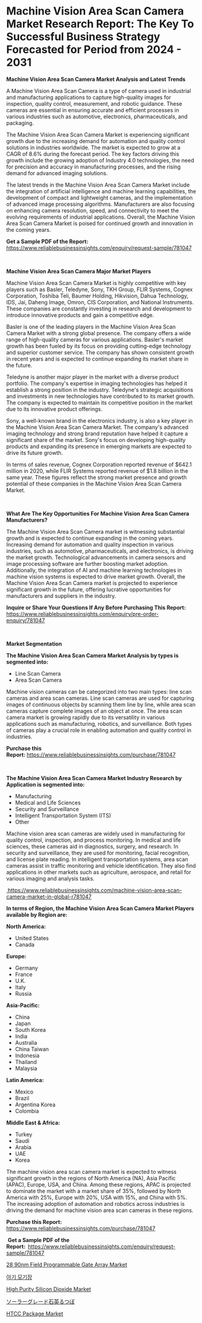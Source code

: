 <p><h1>Machine Vision Area Scan Camera Market Research Report: The Key To Successful Business Strategy Forecasted for Period from 2024 - 2031</h1></p><p><strong>Machine Vision Area Scan Camera Market Analysis and Latest Trends</strong></p>
<p><p>A Machine Vision Area Scan Camera is a type of camera used in industrial and manufacturing applications to capture high-quality images for inspection, quality control, measurement, and robotic guidance. These cameras are essential in ensuring accurate and efficient processes in various industries such as automotive, electronics, pharmaceuticals, and packaging.</p><p>The Machine Vision Area Scan Camera Market is experiencing significant growth due to the increasing demand for automation and quality control solutions in industries worldwide. The market is expected to grow at a CAGR of 8.6% during the forecast period. The key factors driving this growth include the growing adoption of Industry 4.0 technologies, the need for precision and accuracy in manufacturing processes, and the rising demand for advanced imaging solutions.</p><p>The latest trends in the Machine Vision Area Scan Camera Market include the integration of artificial intelligence and machine learning capabilities, the development of compact and lightweight cameras, and the implementation of advanced image processing algorithms. Manufacturers are also focusing on enhancing camera resolution, speed, and connectivity to meet the evolving requirements of industrial applications. Overall, the Machine Vision Area Scan Camera Market is poised for continued growth and innovation in the coming years.</p></p>
<p><strong>Get a Sample PDF of the Report:&nbsp;</strong> <a href="https://www.reliablebusinessinsights.com/enquiry/request-sample/781047">https://www.reliablebusinessinsights.com/enquiry/request-sample/781047</a></p>
<p>&nbsp;</p>
<p><strong>Machine Vision Area Scan Camera Major Market Players</strong></p>
<p><p>Machine Vision Area Scan Camera Market is highly competitive with key players such as Basler, Teledyne, Sony, TKH Group, FLIR Systems, Cognex Corporation, Toshiba Teli, Baumer Holding, Hikvision, Dahua Technology, IDS, Jai, Daheng Image, Omron, CIS Corporation, and National Instruments. These companies are constantly investing in research and development to introduce innovative products and gain a competitive edge.</p><p>Basler is one of the leading players in the Machine Vision Area Scan Camera Market with a strong global presence. The company offers a wide range of high-quality cameras for various applications. Basler's market growth has been fueled by its focus on providing cutting-edge technology and superior customer service. The company has shown consistent growth in recent years and is expected to continue expanding its market share in the future.</p><p>Teledyne is another major player in the market with a diverse product portfolio. The company's expertise in imaging technologies has helped it establish a strong position in the industry. Teledyne's strategic acquisitions and investments in new technologies have contributed to its market growth. The company is expected to maintain its competitive position in the market due to its innovative product offerings.</p><p>Sony, a well-known brand in the electronics industry, is also a key player in the Machine Vision Area Scan Camera Market. The company's advanced imaging technology and strong brand reputation have helped it capture a significant share of the market. Sony's focus on developing high-quality products and expanding its presence in emerging markets are expected to drive its future growth.</p><p>In terms of sales revenue, Cognex Corporation reported revenue of $642.1 million in 2020, while FLIR Systems reported revenue of $1.8 billion in the same year. These figures reflect the strong market presence and growth potential of these companies in the Machine Vision Area Scan Camera Market.</p></p>
<p>&nbsp;</p>
<p><strong>What Are The Key Opportunities For Machine Vision Area Scan Camera Manufacturers?</strong></p>
<p><p>The Machine Vision Area Scan Camera market is witnessing substantial growth and is expected to continue expanding in the coming years. Increasing demand for automation and quality inspection in various industries, such as automotive, pharmaceuticals, and electronics, is driving the market growth. Technological advancements in camera sensors and image processing software are further boosting market adoption. Additionally, the integration of AI and machine learning technologies in machine vision systems is expected to drive market growth. Overall, the Machine Vision Area Scan Camera market is projected to experience significant growth in the future, offering lucrative opportunities for manufacturers and suppliers in the industry.</p></p>
<p><strong>Inquire or Share Your Questions If Any Before Purchasing This Report:</strong> <a href="https://www.reliablebusinessinsights.com/enquiry/pre-order-enquiry/781047">https://www.reliablebusinessinsights.com/enquiry/pre-order-enquiry/781047</a></p>
<p>&nbsp;</p>
<p><strong>Market Segmentation</strong></p>
<p><strong>The Machine Vision Area Scan Camera Market Analysis by types is segmented into:</strong></p>
<p><ul><li>Line Scan Camera</li><li>Area Scan Camera</li></ul></p>
<p><p>Machine vision cameras can be categorized into two main types: line scan cameras and area scan cameras. Line scan cameras are used for capturing images of continuous objects by scanning them line by line, while area scan cameras capture complete images of an object at once. The area scan camera market is growing rapidly due to its versatility in various applications such as manufacturing, robotics, and surveillance. Both types of cameras play a crucial role in enabling automation and quality control in industries.</p></p>
<p><strong>Purchase this Report:&nbsp;</strong><a href="https://www.reliablebusinessinsights.com/purchase/781047">https://www.reliablebusinessinsights.com/purchase/781047</a></p>
<p>&nbsp;</p>
<p><strong>The Machine Vision Area Scan Camera Market Industry Research by Application is segmented into:</strong></p>
<p><ul><li>Manufacturing</li><li>Medical and Life Sciences</li><li>Security and Surveillance</li><li>Intelligent Transportation System (ITS)</li><li>Other</li></ul></p>
<p><p>Machine vision area scan cameras are widely used in manufacturing for quality control, inspection, and process monitoring. In medical and life sciences, these cameras aid in diagnostics, surgery, and research. In security and surveillance, they are used for monitoring, facial recognition, and license plate reading. In intelligent transportation systems, area scan cameras assist in traffic monitoring and vehicle identification. They also find applications in other markets such as agriculture, aerospace, and retail for various imaging and analysis tasks.</p></p>
<p><a href="https://www.reliablebusinessinsights.com/machine-vision-area-scan-camera-market-in-global-r781047">&nbsp;https://www.reliablebusinessinsights.com/machine-vision-area-scan-camera-market-in-global-r781047</a></p>
<p><strong>In terms of Region, the Machine Vision Area Scan Camera Market Players available by Region are:</strong></p>
<p>
    <p> <strong> North America: </strong>
        <ul>
            <li>United States</li>
            <li>Canada</li>
        </ul>
        </p> 
    <p> <strong> Europe: </strong>
        <ul>
            <li>Germany</li>
            <li>France</li>
            <li>U.K.</li>
            <li>Italy</li>
            <li>Russia</li>
        </ul>
        </p> 
    <p> <strong> Asia-Pacific: </strong>
        <ul>
            <li>China</li>
            <li>Japan</li>
            <li>South Korea</li>
            <li>India</li>
            <li>Australia</li>
            <li>China Taiwan</li>
            <li>Indonesia</li>
            <li>Thailand</li>
            <li>Malaysia</li>
        </ul>
        </p> 
    <p> <strong> Latin America: </strong>
        <ul>
            <li>Mexico</li>
            <li>Brazil</li>
            <li>Argentina Korea</li>
            <li>Colombia</li>
        </ul>
        </p> 
    <p> <strong> Middle East & Africa: </strong>
        <ul>
            <li>Turkey</li>
            <li>Saudi</li>
            <li>Arabia</li>
            <li>UAE</li>
            <li>Korea</li>
        </ul>
    </p>
    </p>
<p><p>The machine vision area scan camera market is expected to witness significant growth in the regions of North America (NA), Asia Pacific (APAC), Europe, USA, and China. Among these regions, APAC is projected to dominate the market with a market share of 35%, followed by North America with 25%, Europe with 20%, USA with 15%, and China with 5%. The increasing adoption of automation and robotics across industries is driving the demand for machine vision area scan cameras in these regions.</p></p>
<p><strong>Purchase this Report: </strong><a href="https://www.reliablebusinessinsights.com/purchase/781047">https://www.reliablebusinessinsights.com/purchase/781047</a></p>
<p>&nbsp;<strong>Get a Sample PDF of the Report:&nbsp;&nbsp;</strong><a href="https://www.reliablebusinessinsights.com/enquiry/request-sample/781047">https://www.reliablebusinessinsights.com/enquiry/request-sample/781047</a></p>
<p><strong></strong></p>
<p><p><a href="https://issuu.com/reportprime-2/docs/28-90nm-field-programmable-gate-array-market-size-">28 90nm Field Programmable Gate Array Market</a></p><p><a href="https://github.com/mithunmistry2258/Market-Research-Report-List-1/blob/main/9241062105294.md">아기 모기장</a></p><p><a href="https://github.com/josesg55/Market-Research-Report-List-3/blob/main/high-purity-silicon-dioxide-market.md">High Purity Silicon Dioxide Market</a></p><p><a href="https://github.com/ddwcuskozol07187/Market-Research-Report-List-2/blob/main/4240152110547.md">ソーラーグレード石英るつぼ</a></p><p><a href="https://issuu.com/reportprime-2/docs/htcc-package-market-size-2030.pptx">HTCC Package Market</a></p></p>